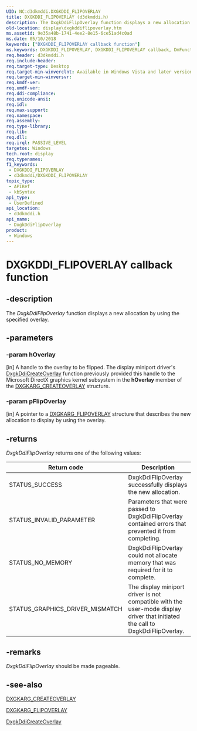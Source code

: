 ```yaml
---
UID: NC:d3dkmddi.DXGKDDI_FLIPOVERLAY
title: DXGKDDI_FLIPOVERLAY (d3dkmddi.h)
description: The DxgkDdiFlipOverlay function displays a new allocation by using the specified overlay.
old-location: display\dxgkddiflipoverlay.htm
ms.assetid: 9e35a48b-1741-4ee2-8e15-6ce51ad4c0ad
ms.date: 05/10/2018
keywords: ["DXGKDDI_FLIPOVERLAY callback function"]
ms.keywords: DXGKDDI_FLIPOVERLAY, DXGKDDI_FLIPOVERLAY callback, DmFunctions_fac1657b-03ec-4d63-93d6-3458423a1fe9.xml, DxgkDdiFlipOverlay, DxgkDdiFlipOverlay callback function [Display Devices], d3dkmddi/DxgkDdiFlipOverlay, display.dxgkddiflipoverlay
req.header: d3dkmddi.h
req.include-header: 
req.target-type: Desktop
req.target-min-winverclnt: Available in Windows Vista and later versions of the Windows operating systems.
req.target-min-winversvr: 
req.kmdf-ver: 
req.umdf-ver: 
req.ddi-compliance: 
req.unicode-ansi: 
req.idl: 
req.max-support: 
req.namespace: 
req.assembly: 
req.type-library: 
req.lib: 
req.dll: 
req.irql: PASSIVE_LEVEL
targetos: Windows
tech.root: display
req.typenames: 
f1_keywords:
 - DXGKDDI_FLIPOVERLAY
 - d3dkmddi/DXGKDDI_FLIPOVERLAY
topic_type:
 - APIRef
 - kbSyntax
api_type:
 - UserDefined
api_location:
 - d3dkmddi.h
api_name:
 - DxgkDdiFlipOverlay
product:
 - Windows
---
```


# DXGKDDI_FLIPOVERLAY callback function


## -description

The <i>DxgkDdiFlipOverlay</i> function displays a new allocation by using the specified overlay.

## -parameters

### -param hOverlay

[in] A handle to the overlay to be flipped. The display miniport driver's <a href="/windows-hardware/drivers/ddi/d3dkmddi/nc-d3dkmddi-dxgkddi_createoverlay">DxgkDdiCreateOverlay</a> function previously provided this handle to the Microsoft DirectX graphics kernel subsystem in the <b>hOverlay</b> member of the <a href="/windows-hardware/drivers/ddi/d3dkmddi/ns-d3dkmddi-_dxgkarg_createoverlay">DXGKARG_CREATEOVERLAY</a> structure.

### -param pFlipOverlay

[in] A pointer to a <a href="/windows-hardware/drivers/ddi/d3dkmddi/ns-d3dkmddi-_dxgkarg_flipoverlay">DXGKARG_FLIPOVERLAY</a> structure that describes the new allocation to display by using the overlay.

## -returns

<i>DxgkDdiFlipOverlay</i> returns one of the following values:

|Return code|Description|
|--- |--- |
|STATUS_SUCCESS|DxgkDdiFlipOverlay successfully displays the new allocation.|
|STATUS_INVALID_PARAMETER|Parameters that were passed to DxgkDdiFlipOverlay contained errors that prevented it from completing.|
|STATUS_NO_MEMORY|DxgkDdiFlipOverlay could not allocate memory that was required for it to complete.|
|STATUS_GRAPHICS_DRIVER_MISMATCH|The display miniport driver is not compatible with the user-mode display driver that initiated the call to DxgkDdiFlipOverlay.|

## -remarks

<i>DxgkDdiFlipOverlay</i> should be made pageable.

## -see-also

<a href="/windows-hardware/drivers/ddi/d3dkmddi/ns-d3dkmddi-_dxgkarg_createoverlay">DXGKARG_CREATEOVERLAY</a>



<a href="/windows-hardware/drivers/ddi/d3dkmddi/ns-d3dkmddi-_dxgkarg_flipoverlay">DXGKARG_FLIPOVERLAY</a>



<a href="/windows-hardware/drivers/ddi/d3dkmddi/nc-d3dkmddi-dxgkddi_createoverlay">DxgkDdiCreateOverlay</a>